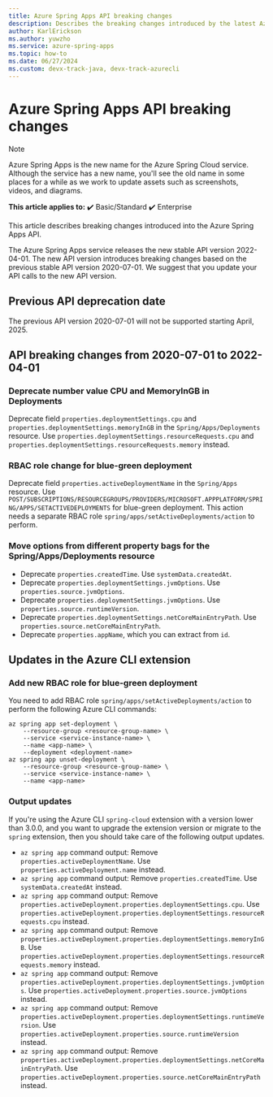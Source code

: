 ```yaml
---
title: Azure Spring Apps API breaking changes
description: Describes the breaking changes introduced by the latest Azure Spring Apps stable API version.
author: KarlErickson
ms.author: yuwzho
ms.service: azure-spring-apps
ms.topic: how-to
ms.date: 06/27/2024
ms.custom: devx-track-java, devx-track-azurecli
---
```


# Azure Spring Apps API breaking changes

> [!NOTE]
> Azure Spring Apps is the new name for the Azure Spring Cloud service. Although the service has a new name, you'll see the old name in some places for a while as we work to update assets such as screenshots, videos, and diagrams.

**This article applies to:** ✔️ Basic/Standard ✔️ Enterprise

This article describes breaking changes introduced into the Azure Spring Apps API.

The Azure Spring Apps service releases the new stable API version 2022-04-01. The new API version introduces breaking changes based on the previous stable API version 2020-07-01. We suggest that you update your API calls to the new API version.

## Previous API deprecation date

The previous API version 2020-07-01 will not be supported starting April, 2025.

## API breaking changes from 2020-07-01 to 2022-04-01

### Deprecate number value CPU and MemoryInGB in Deployments

Deprecate field `properties.deploymentSettings.cpu` and `properties.deploymentSettings.memoryInGB` in the `Spring/Apps/Deployments` resource. Use `properties.deploymentSettings.resourceRequests.cpu` and `properties.deploymentSettings.resourceRequests.memory` instead.

### RBAC role change for blue-green deployment

Deprecate field `properties.activeDeploymentName` in the `Spring/Apps` resource. Use `POST/SUBSCRIPTIONS/RESOURCEGROUPS/PROVIDERS/MICROSOFT.APPPLATFORM/SPRING/APPS/SETACTIVEDEPLOYMENTS` for blue-green deployment. This action needs a separate RBAC role `spring/apps/setActiveDeployments/action` to perform.

### Move options from different property bags for the Spring/Apps/Deployments resource

- Deprecate `properties.createdTime`. Use `systemData.createdAt`.
- Deprecate `properties.deploymentSettings.jvmOptions`. Use `properties.source.jvmOptions`.
- Deprecate `properties.deploymentSettings.jvmOptions`. Use `properties.source.runtimeVersion`.
- Deprecate `properties.deploymentSettings.netCoreMainEntryPath`. Use `properties.source.netCoreMainEntryPath`.
- Deprecate `properties.appName`, which you can extract from `id`.

## Updates in the Azure CLI extension

### Add new RBAC role for blue-green deployment

You need to add RBAC role `spring/apps/setActiveDeployments/action` to perform the following Azure CLI commands:

```azurecli
az spring app set-deployment \
    --resource-group <resource-group-name> \
    --service <service-instance-name> \
    --name <app-name> \
    --deployment <deployment-name>
az spring app unset-deployment \
    --resource-group <resource-group-name> \
    --service <service-instance-name> \
    --name <app-name>
```

### Output updates

If you're using the Azure CLI `spring-cloud` extension with a version lower than 3.0.0, and you want to upgrade the extension version or migrate to the `spring` extension, then you should take care of the following output updates.

- `az spring app` command output: Remove `properties.activeDeploymentName`. Use `properties.activeDeployment.name` instead.
- `az spring app` command output: Remove `properties.createdTime`. Use `systemData.createdAt` instead.
- `az spring app` command output: Remove `properties.activeDeployment.properties.deploymentSettings.cpu`. Use `properties.activeDeployment.properties.deploymentSettings.resourceRequests.cpu` instead.
- `az spring app` command output: Remove `properties.activeDeployment.properties.deploymentSettings.memoryInGB`. Use `properties.activeDeployment.properties.deploymentSettings.resourceRequests.memory` instead.
- `az spring app` command output: Remove `properties.activeDeployment.properties.deploymentSettings.jvmOptions`. Use `properties.activeDeployment.properties.source.jvmOptions` instead.
- `az spring app` command output: Remove `properties.activeDeployment.properties.deploymentSettings.runtimeVersion`. Use `properties.activeDeployment.properties.source.runtimeVersion` instead.
- `az spring app` command output: Remove `properties.activeDeployment.properties.deploymentSettings.netCoreMainEntryPath`. Use `properties.activeDeployment.properties.source.netCoreMainEntryPath` instead.
